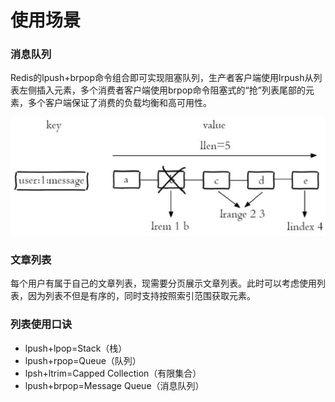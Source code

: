 # 使用场景

### 消息队列

Redis的lpush+brpop命令组合即可实现阻塞队列，生产者客户端使用lrpush从列表左侧插入元素，多个消费者客户端使用brpop命令阻塞式的“抢”列表尾部的元素，多个客户端保证了消费的负载均衡和高可用性。

![](../../.gitbook/assets/image%20%2813%29.png)

### 文章列表

每个用户有属于自己的文章列表，现需要分页展示文章列表。此时可以考虑使用列表，因为列表不但是有序的，同时支持按照索引范围获取元素。

### 列表使用口诀

* lpush+lpop=Stack（栈） 
* lpush+rpop=Queue（队列） 
* lpsh+ltrim=Capped Collection（有限集合） 
* lpush+brpop=Message Queue（消息队列）

